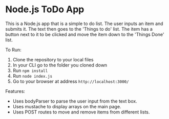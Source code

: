 # Node.js ToDo App #
This is a Node.js app that is a simple to do list.  The user inputs an item and submits it.  The text then goes to the 'Things to do' list.  The item has a button next to it to be clicked and move the item down to the 'Things Done' list.

To Run:
1. Clone the repository to your local files
2. In your CLI go to the folder you cloned down
3. Run ```npm install```
4. Run ```node index.js```
5. Go to your browser at address ```http://localhost:3000/```

Features:
* Uses bodyParser to parse the user input from the text box.
* Uses mustache to display arrays on the main page.
* Uses POST routes to move and remove items from different lists.
